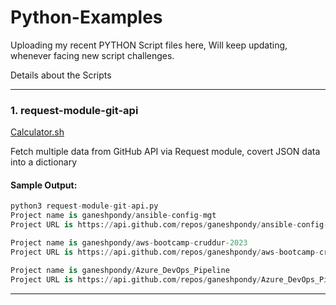 # Python-Examples

Uploading my recent PYTHON Script files here, Will keep updating, whenever facing new script challenges.

Details about the Scripts

---
### 1. request-module-git-api

[Calculator.sh](https://github.com/ganeshpondy/Python-Examples/blob/main/request-module-git-api.py)

Fetch multiple data from GitHub API via Request module, covert JSON data into a dictionary

#### Sample Output:

```python
python3 request-module-git-api.py
Project name is ganeshpondy/ansible-config-mgt 
Project URL is https://api.github.com/repos/ganeshpondy/ansible-config-mgt

Project name is ganeshpondy/aws-bootcamp-cruddur-2023
Project URL is https://api.github.com/repos/ganeshpondy/aws-bootcamp-cruddur-2023

Project name is ganeshpondy/Azure_DevOps_Pipeline
Project URL is https://api.github.com/repos/ganeshpondy/Azure_DevOps_Pipeline

```
---
